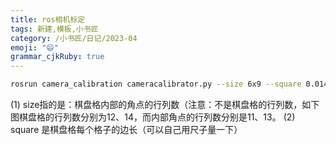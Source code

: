 ```yaml
---
title: ros相机标定
tags: 新建,模板,小书匠
category: /小书匠/日记/2023-04
emoji: "😄"
grammar_cjkRuby: true
---
```



``` bash
rosrun camera_calibration cameracalibrator.py --size 6x9 --square 0.014 image:=/camera/rgb/image_raw
```
(1) size指的是：棋盘格内部的角点的行列数（注意：不是棋盘格的行列数，如下图棋盘格的行列数分别为12、14，而内部角点的行列数分别是11、13。
(2) square 是棋盘格每个格子的边长（可以自己用尺子量一下）
